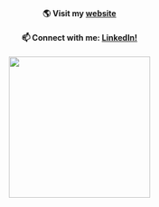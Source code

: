 <h4 align="center">🌎 Visit my <a href="https://cnunez.netlify.app/" target="_blank" rel="noreferrer">website</a></h4>
<h4 align="center">📫 Connect with me: <a href="https://www.linkedin.com/in/andresnunez-5a47a41b8/">LinkedIn!</a></h4>
  
<p align="center">
<img align="center" width="250px" src="https://github-readme-stats.vercel.app/api/top-langs/?username=AndresNunezG&layout=compact&theme=buefy"></img> 
</p>
